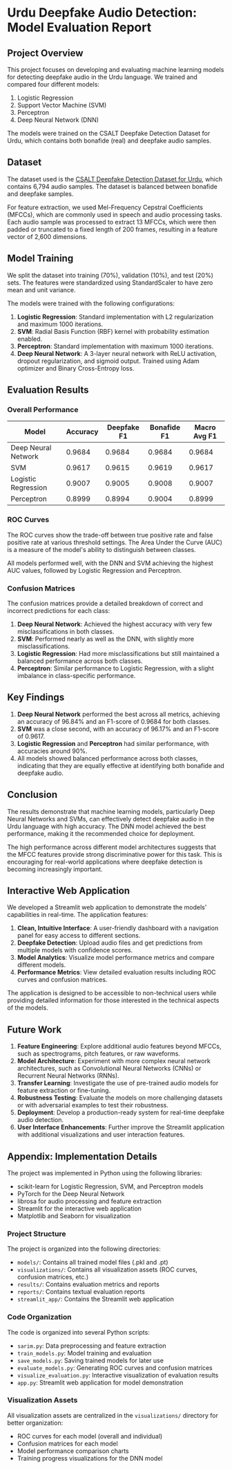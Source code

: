 # Urdu Deepfake Audio Detection: Model Evaluation Report

## Project Overview

This project focuses on developing and evaluating machine learning models for detecting deepfake audio in the Urdu language. We trained and compared four different models:

1. Logistic Regression
2. Support Vector Machine (SVM)
3. Perceptron
4. Deep Neural Network (DNN)

The models were trained on the CSALT Deepfake Detection Dataset for Urdu, which contains both bonafide (real) and deepfake audio samples.

## Dataset

The dataset used is the [CSALT Deepfake Detection Dataset for Urdu](https://huggingface.co/datasets/CSALT/deepfake_detection_dataset_urdu), which contains 6,794 audio samples. The dataset is balanced between bonafide and deepfake samples.

For feature extraction, we used Mel-Frequency Cepstral Coefficients (MFCCs), which are commonly used in speech and audio processing tasks. Each audio sample was processed to extract 13 MFCCs, which were then padded or truncated to a fixed length of 200 frames, resulting in a feature vector of 2,600 dimensions.

## Model Training

We split the dataset into training (70%), validation (10%), and test (20%) sets. The features were standardized using StandardScaler to have zero mean and unit variance.

The models were trained with the following configurations:

1. **Logistic Regression**: Standard implementation with L2 regularization and maximum 1000 iterations.
2. **SVM**: Radial Basis Function (RBF) kernel with probability estimation enabled.
3. **Perceptron**: Standard implementation with maximum 1000 iterations.
4. **Deep Neural Network**: A 3-layer neural network with ReLU activation, dropout regularization, and sigmoid output. Trained using Adam optimizer and Binary Cross-Entropy loss.

## Evaluation Results

### Overall Performance

| Model               | Accuracy | Deepfake F1 | Bonafide F1 | Macro Avg F1 |
| ------------------- | -------- | ----------- | ----------- | ------------ |
| Deep Neural Network | 0.9684   | 0.9684      | 0.9684      | 0.9684       |
| SVM                 | 0.9617   | 0.9615      | 0.9619      | 0.9617       |
| Logistic Regression | 0.9007   | 0.9005      | 0.9008      | 0.9007       |
| Perceptron          | 0.8999   | 0.8994      | 0.9004      | 0.8999       |

### ROC Curves

The ROC curves show the trade-off between true positive rate and false positive rate at various threshold settings. The Area Under the Curve (AUC) is a measure of the model's ability to distinguish between classes.

All models performed well, with the DNN and SVM achieving the highest AUC values, followed by Logistic Regression and Perceptron.

### Confusion Matrices

The confusion matrices provide a detailed breakdown of correct and incorrect predictions for each class:

1. **Deep Neural Network**: Achieved the highest accuracy with very few misclassifications in both classes.
2. **SVM**: Performed nearly as well as the DNN, with slightly more misclassifications.
3. **Logistic Regression**: Had more misclassifications but still maintained a balanced performance across both classes.
4. **Perceptron**: Similar performance to Logistic Regression, with a slight imbalance in class-specific performance.

## Key Findings

1. **Deep Neural Network** performed the best across all metrics, achieving an accuracy of 96.84% and an F1-score of 0.9684 for both classes.
2. **SVM** was a close second, with an accuracy of 96.17% and an F1-score of 0.9617.
3. **Logistic Regression** and **Perceptron** had similar performance, with accuracies around 90%.
4. All models showed balanced performance across both classes, indicating that they are equally effective at identifying both bonafide and deepfake audio.

## Conclusion

The results demonstrate that machine learning models, particularly Deep Neural Networks and SVMs, can effectively detect deepfake audio in the Urdu language with high accuracy. The DNN model achieved the best performance, making it the recommended choice for deployment.

The high performance across different model architectures suggests that the MFCC features provide strong discriminative power for this task. This is encouraging for real-world applications where deepfake detection is becoming increasingly important.

## Interactive Web Application

We developed a Streamlit web application to demonstrate the models' capabilities in real-time. The application features:

1. **Clean, Intuitive Interface**: A user-friendly dashboard with a navigation panel for easy access to different sections.
2. **Deepfake Detection**: Upload audio files and get predictions from multiple models with confidence scores.
3. **Model Analytics**: Visualize model performance metrics and compare different models.
4. **Performance Metrics**: View detailed evaluation results including ROC curves and confusion matrices.

The application is designed to be accessible to non-technical users while providing detailed information for those interested in the technical aspects of the models.

## Future Work

1. **Feature Engineering**: Explore additional audio features beyond MFCCs, such as spectrograms, pitch features, or raw waveforms.
2. **Model Architecture**: Experiment with more complex neural network architectures, such as Convolutional Neural Networks (CNNs) or Recurrent Neural Networks (RNNs).
3. **Transfer Learning**: Investigate the use of pre-trained audio models for feature extraction or fine-tuning.
4. **Robustness Testing**: Evaluate the models on more challenging datasets or with adversarial examples to test their robustness.
5. **Deployment**: Develop a production-ready system for real-time deepfake audio detection.
6. **User Interface Enhancements**: Further improve the Streamlit application with additional visualizations and user interaction features.

## Appendix: Implementation Details

The project was implemented in Python using the following libraries:

- scikit-learn for Logistic Regression, SVM, and Perceptron models
- PyTorch for the Deep Neural Network
- librosa for audio processing and feature extraction
- Streamlit for the interactive web application
- Matplotlib and Seaborn for visualization

### Project Structure

The project is organized into the following directories:

- `models/`: Contains all trained model files (.pkl and .pt)
- `visualizations/`: Contains all visualization assets (ROC curves, confusion matrices, etc.)
- `results/`: Contains evaluation metrics and reports
- `reports/`: Contains textual evaluation reports
- `streamlit_app/`: Contains the Streamlit web application

### Code Organization

The code is organized into several Python scripts:

- `sarim.py`: Data preprocessing and feature extraction
- `train_models.py`: Model training and evaluation
- `save_models.py`: Saving trained models for later use
- `evaluate_models.py`: Generating ROC curves and confusion matrices
- `visualize_evaluation.py`: Interactive visualization of evaluation results
- `app.py`: Streamlit web application for model demonstration

### Visualization Assets

All visualization assets are centralized in the `visualizations/` directory for better organization:

- ROC curves for each model (overall and individual)
- Confusion matrices for each model
- Model performance comparison charts
- Training progress visualizations for the DNN model
